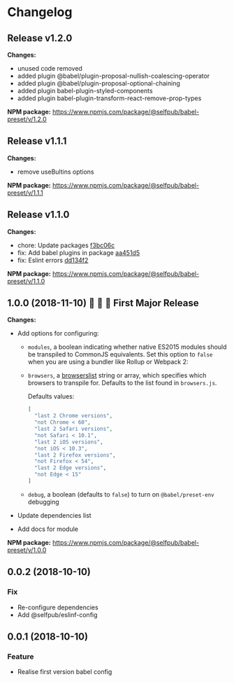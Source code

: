 # Changelog

## Release v1.2.0

**Changes:**
- unused code removed
- added plugin @babel/plugin-proposal-nullish-coalescing-operator
- added plugin @babel/plugin-proposal-optional-chaining
- added plugin babel-plugin-styled-components
- added plugin babel-plugin-transform-react-remove-prop-types

**NPM package:** https://www.npmjs.com/package/@selfpub/babel-preset/v/1.2.0

## Release v1.1.1

**Changes:**
- remove useBultins options

**NPM package:** https://www.npmjs.com/package/@selfpub/babel-preset/v/1.1.1

## Release v1.1.0

**Changes:**
- chore: Update packages  [f3bc06c](https://github.com/selfpub-org/eslint-config/commit/f3bc06c)
- fix: Add babel plugins in package  [aa451d5](https://github.com/selfpub-org/eslint-config/commit/aa451d5)
- fix: Eslint errors  [dd134f2](https://github.com/selfpub-org/eslint-config/commit/dd134f2)

**NPM package:** https://www.npmjs.com/package/@selfpub/babel-preset/v/1.1.0


## 1.0.0 (2018-11-10) :tada: :tada: :tada: First Major Release

**Changes:**
- Add options for configuring:
    * `modules`, a boolean indicating whether native ES2015 modules should be transpiled to CommonJS equivalents. Set this option to `false` when you are using a bundler like Rollup or Webpack 2:
    * `browsers`, a [browserslist](https://github.com/ai/browserslist) string or array, which specifies which browsers to transpile for. Defaults to the list found in `browsers.js`.

      Defaults values:     
      ```json
      [
        "last 2 Chrome versions",
        "not Chrome < 60",
        "last 2 Safari versions",
        "not Safari < 10.1",
        "last 2 iOS versions",
        "not iOS < 10.3",
        "last 2 Firefox versions",
        "not Firefox < 54",
        "last 2 Edge versions",
        "not Edge < 15"
      ]
      ```
    * `debug`, a boolean (defaults to `false`) to turn on `@babel/preset-env` debugging

- Update dependencies list
- Add docs for module

**NPM package:** https://www.npmjs.com/package/@selfpub/babel-preset/v/1.0.0


## 0.0.2 (2018-10-10)

### Fix

* Re-configure dependencies
* Add @selfpub/eslinf-config


## 0.0.1 (2018-10-10)

### Feature

* Realise first version babel config

